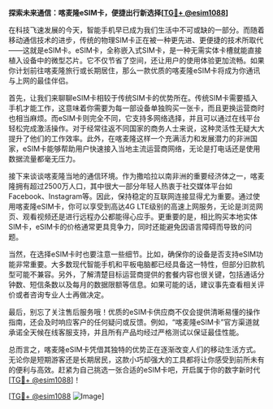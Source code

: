 **探索未来通信：喀麦隆eSIM卡，便捷出行新选择[[TG💪+ @esim1088](https://t.me/s/esim1088)]**

在科技飞速发展的今天，智能手机早已成为我们生活中不可或缺的一部分。而随着移动通信技术的进步，传统的物理SIM卡正在被一种更先进、更便捷的技术所取代——这就是eSIM卡。eSIM卡，全称嵌入式SIM卡，是一种无需实体卡槽就能直接植入设备中的微型芯片。它不仅节省了空间，还让用户的使用体验更加流畅。如果你计划前往喀麦隆旅行或长期居住，那么一款优质的喀麦隆eSIM卡将成为你通讯与上网的最佳伴侣。

首先，让我们来聊聊eSIM卡相较于传统SIM卡的优势所在。传统SIM卡需要插入手机才能工作，这意味着你需要为每一部设备单独购买一张卡，而且更换运营商时也相当麻烦。而eSIM卡则完全不同，它支持多网络选择，并且可以通过在线平台轻松完成激活操作。对于经常往返不同国家的商务人士来说，这种灵活性无疑大大提升了他们的工作效率。此外，在喀麦隆这样一个充满活力和发展潜力的非洲国家，eSIM卡能够帮助用户快速接入当地主流运营商网络，无论是打电话还是使用数据流量都毫无压力。

接下来谈谈喀麦隆当地的通信环境。作为撒哈拉以南非洲的重要经济体之一，喀麦隆拥有超过2500万人口，其中很大一部分年轻人热衷于社交媒体平台如Facebook、Instagram等。因此，保持稳定的互联网连接显得尤为重要。通过使用喀麦隆eSIM卡，你可以享受到高达4G LTE级别的高速上网服务，无论是浏览网页、观看视频还是进行远程办公都能得心应手。更重要的是，相比购买本地实体SIM卡，eSIM卡的价格通常更具竞争力，同时还能避免因语言障碍而导致的问题。

当然，在选择eSIM卡时也要注意一些细节。比如，确保你的设备是否支持eSIM功能非常重要。大多数现代智能手机和平板电脑都已经具备这一特性，但部分旧款机型可能不兼容。另外，了解清楚目标运营商提供的套餐内容也很关键，包括通话分钟数、短信条数以及每月的数据限额等信息。如果可能的话，建议事先查看相关评价或者咨询专业人士再做决定。

最后，别忘了关注售后服务哦！优质的eSIM卡供应商不仅会提供清晰易懂的操作指南，还会及时响应客户的任何疑问或反馈。例如，“喀麦隆eSIM卡”官方渠道就承诺全天候在线客服支持，并且所有产品均经过严格测试以保证最佳性能。

总而言之，喀麦隆eSIM卡凭借其独特的优势正在逐渐改变人们的移动生活方式。无论你是短期游客还是长期居民，这款小巧却强大的工具都将让你感受到前所未有的便利与高效。赶紧为自己挑选一张合适的eSIM卡吧，开启属于你的数字新时代[[TG💪+ @esim1088](https://t.me/s/esim1088)]！

[[TG💪+ @esim1088](https://t.me/s/esim1088) ![Image](https://i.postimg.cc/4NQfJmqS/Snipaste-2025-05-13-00-14-12.png)]